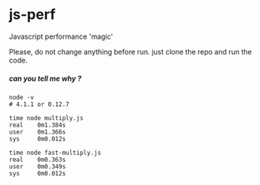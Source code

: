 # js-perf
Javascript performance 'magic'



Please, do not change anything before run. just clone the repo and run the code.

##### can you tell me why ? 


```
node -v
# 4.1.1 or 0.12.7

time node multiply.js
real    0m1.384s
user    0m1.366s
sys     0m0.012s

time node fast-multiply.js
real    0m0.363s
user    0m0.349s
sys     0m0.012s

```
